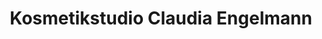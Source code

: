 ---
title: "Kosmetikstudio Claudia Engelmann"
url: /nuernberg/kosmetikstudio-claudia-engelmann/
shop: Kosmetik
---